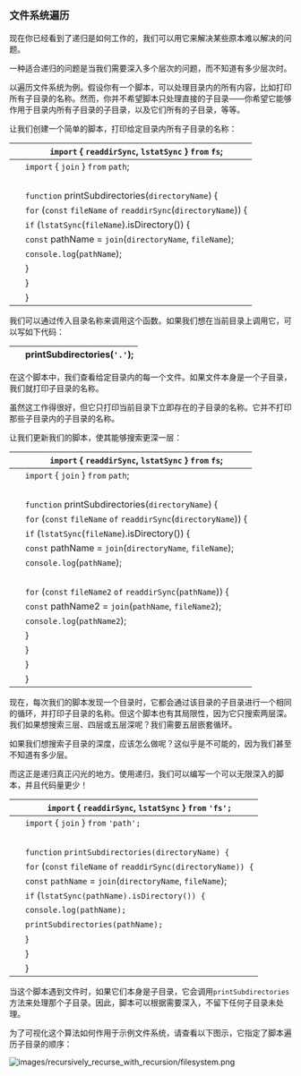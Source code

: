 ## `文件系统遍历`

现在你已经看到了递归是如何工作的，我们可以用它来解决某些原本难以解决的问题。

一种适合递归的问题是当我们需要深入多个层次的问题，而不知道有多少层次时。

以遍历文件系统为例。假设你有一个脚本，可以处理目录内的所有内容，比如打印所有子目录的名称。然而，你并不希望脚本只处理直接的子目录——你希望它能够作用于目录内所有子目录的子目录，以及它们所有的子目录，等等。

让我们创建一个简单的脚本，打印给定目录内所有子目录的名称：

| ​  | `import` { `readdirSync`, `lstatSync` } `from` `fs`; |
| --- | --- |
| ​  | `import` { `join` } `from` `path`; |
| ​  |  |
| ​  | `function` printSubdirectories(`directoryName`) { |
| ​  | `for` (`const` `fileName` `of` `readdirSync`(`directoryName`)) { |
| ​  | `if` (`lstatSync`(`fileName`).isDirectory()) { |
| ​  | `const` pathName = `join`(`directoryName`, `fileName`); |
| ​  | `console.log`(`pathName`); |
| ​  | } |
| ​  | } |
| ​  | } |

我们可以通过传入目录名称来调用这个函数。如果我们想在当前目录上调用它，可以写如下代码：

| ​  | printSubdirectories(`'.'`); |
| --- | --- |

在这个脚本中，我们查看给定目录内的每一个文件。如果文件本身是一个子目录，我们就打印子目录的名称。

虽然这工作得很好，但它只打印当前目录下立即存在的子目录的名称。它并不打印那些子目录内的子目录的名称。

让我们更新我们的脚本，使其能够搜索更深一层：

| ​  | `import` { `readdirSync`, `lstatSync` } `from` `fs`; |
| --- | --- |
| ​  | `import` { `join` } `from` `path`; |
| ​  |  |
| ​  | `function` printSubdirectories(`directoryName`) { |
| ​  | `for` (`const` `fileName` `of` `readdirSync`(`directoryName`)) { |
| ​  | `if` (`lstatSync`(`fileName`).isDirectory()) { |
| ​  | `const` pathName = `join`(`directoryName`, `fileName`); |
| ​  | `console.log`(`pathName`); |
| ​  |  |
| ​  | `for` (`const` `fileName2` `of` `readdirSync`(`pathName`)) { |
| ​  | `const` pathName2 = `join`(`pathName`, `fileName2`); |
| ​  | `console.log`(`pathName2`); |
| ​  | } |
| ​  | } |
| ​  | } |
| ​  | } |

现在，每次我们的脚本发现一个目录时，它都会通过该目录的子目录进行一个相同的循环，并打印子目录的名称。但这个脚本也有其局限性，因为它只搜索两层深。我们如果想搜索三层、四层或五层深呢？我们需要五层嵌套循环。

如果我们想搜索子目录的深度，应该怎么做呢？这似乎是不可能的，因为我们甚至不知道有多少层。

而这正是递归真正闪光的地方。使用递归，我们可以编写一个可以无限深入的脚本，并且代码量更少！

| ​  | `import` { `readdirSync`, `lstatSync` } `from` `'fs';` |
| --- | --- |
| ​  | `import` { `join` } `from` `'path';` |
| ​  |  |
| ​  | `function` `printSubdirectories(directoryName) {` |
| ​  | `for` (`const` `fileName` `of` `readdirSync(directoryName)) {` |
| ​  | `const` `pathName` = `join`(`directoryName`, `fileName`); |
| ​  | `if` (`lstatSync(pathName).isDirectory()) {` |
| ​  | `console.log(pathName);` |
| ​  | `printSubdirectories(pathName);` |
| ​  | } |
| ​  | } |
| ​  | } |

当这个脚本遇到文件时，如果它们本身是子目录，它会调用`printSubdirectories`方法来处理那个子目录。因此，脚本可以根据需要深入，不留下任何子目录未处理。

为了可视化这个算法如何作用于示例文件系统，请查看以下图示，它指定了脚本遍历子目录的顺序：

![images/recursively_recurse_with_recursion/filesystem.png](images/recursively_recurse_with_recursion/filesystem.png)
